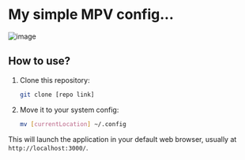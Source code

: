 # My simple MPV config...
 ![image](https://github.com/hedaetul/mpv-config/assets/145209362/341192fa-6a34-4ab8-8891-791e4d1345fc)

## How to use?

1. Clone this repository:

   ```bash
   git clone [repo link]

3. Move it to your system config:

   ```bash
   mv [currentLocation] ~/.config
   ```

This will launch the application in your default web browser, usually at `http://localhost:3000/`.
